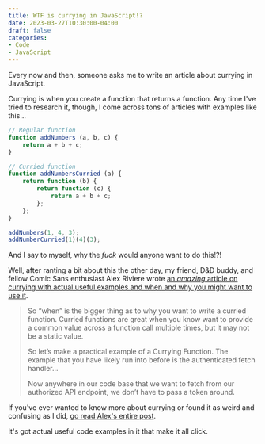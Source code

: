 ```yaml
---
title: WTF is currying in JavaScript!?
date: 2023-03-27T10:30:00-04:00
draft: false
categories:
- Code
- JavaScript
---
```


Every now and then, someone asks me to write an article about currying in JavaScript. 

Currying is when you create a function that returns a function. Any time I've tried to research it, though, I come across tons of articles with examples like this...

```javascript
// Regular function
function addNumbers (a, b, c) {
	return a + b + c;
}

// Curried function
function addNumbersCurried (a) {
	return function (b) {
		return function (c) {
			return a + b + c;
		};
	};
}

addNumbers(1, 4, 3);
addNumberCurried(1)(4)(3);
```

And I say to myself, why the _fuck_ would anyone want to do this!?!

Well, after ranting a bit about this the other day, my friend, D&D buddy, and fellow Comic Sans enthusiast Alex Riviere wrote [an _amazing_ article on currying with actual useful examples and when and why you might want to use it](https://alex.party/posts/2023-03-24-better-javascript-currying-examples).

> So “when” is the bigger thing as to why you want to write a curried function. Curried functions are great when you know want to provide a common value across a function call multiple times, but it may not be a static value.
>
> So let’s make a practical example of a Currying Function. The example that you have likely run into before is the authenticated fetch handler...
> 
> Now anywhere in our code base that we want to fetch from our authorized API endpoint, we don’t have to pass a token around.

If you've ever wanted to know more about currying or found it as weird and confusing as I did, [go read Alex's entire post](https://alex.party/posts/2023-03-24-better-javascript-currying-examples).

It's got actual useful code examples in it that make it all click.